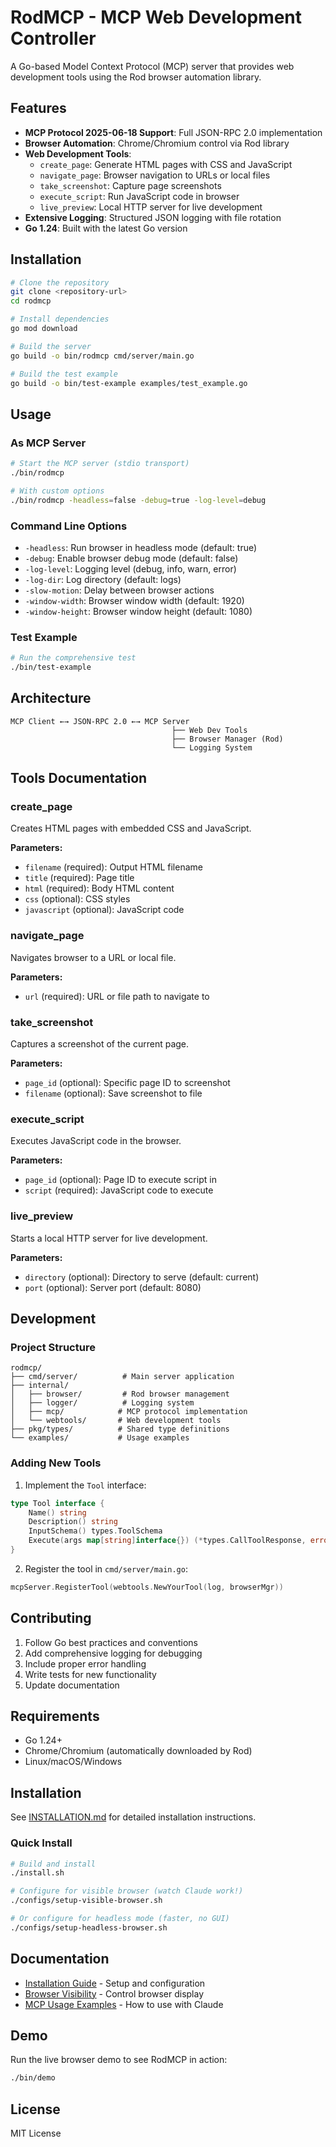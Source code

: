 # RodMCP - MCP Web Development Controller

A Go-based Model Context Protocol (MCP) server that provides web development tools using the Rod browser automation library.

## Features

- **MCP Protocol 2025-06-18 Support**: Full JSON-RPC 2.0 implementation
- **Browser Automation**: Chrome/Chromium control via Rod library
- **Web Development Tools**:
  - `create_page`: Generate HTML pages with CSS and JavaScript
  - `navigate_page`: Browser navigation to URLs or local files
  - `take_screenshot`: Capture page screenshots
  - `execute_script`: Run JavaScript code in browser
  - `live_preview`: Local HTTP server for live development
- **Extensive Logging**: Structured JSON logging with file rotation
- **Go 1.24**: Built with the latest Go version

## Installation

```bash
# Clone the repository
git clone <repository-url>
cd rodmcp

# Install dependencies
go mod download

# Build the server
go build -o bin/rodmcp cmd/server/main.go

# Build the test example
go build -o bin/test-example examples/test_example.go
```

## Usage

### As MCP Server

```bash
# Start the MCP server (stdio transport)
./bin/rodmcp

# With custom options
./bin/rodmcp -headless=false -debug=true -log-level=debug
```

### Command Line Options

- `-headless`: Run browser in headless mode (default: true)
- `-debug`: Enable browser debug mode (default: false)
- `-log-level`: Logging level (debug, info, warn, error)
- `-log-dir`: Log directory (default: logs)
- `-slow-motion`: Delay between browser actions
- `-window-width`: Browser window width (default: 1920)
- `-window-height`: Browser window height (default: 1080)

### Test Example

```bash
# Run the comprehensive test
./bin/test-example
```

## Architecture

```
MCP Client ←→ JSON-RPC 2.0 ←→ MCP Server
                                    ├── Web Dev Tools
                                    ├── Browser Manager (Rod)
                                    └── Logging System
```

## Tools Documentation

### create_page
Creates HTML pages with embedded CSS and JavaScript.

**Parameters:**
- `filename` (required): Output HTML filename
- `title` (required): Page title
- `html` (required): Body HTML content
- `css` (optional): CSS styles
- `javascript` (optional): JavaScript code

### navigate_page
Navigates browser to a URL or local file.

**Parameters:**
- `url` (required): URL or file path to navigate to

### take_screenshot
Captures a screenshot of the current page.

**Parameters:**
- `page_id` (optional): Specific page ID to screenshot
- `filename` (optional): Save screenshot to file

### execute_script
Executes JavaScript code in the browser.

**Parameters:**
- `page_id` (optional): Page ID to execute script in
- `script` (required): JavaScript code to execute

### live_preview
Starts a local HTTP server for live development.

**Parameters:**
- `directory` (optional): Directory to serve (default: current)
- `port` (optional): Server port (default: 8080)

## Development

### Project Structure

```
rodmcp/
├── cmd/server/          # Main server application
├── internal/
│   ├── browser/         # Rod browser management
│   ├── logger/          # Logging system
│   ├── mcp/            # MCP protocol implementation
│   └── webtools/       # Web development tools
├── pkg/types/          # Shared type definitions
└── examples/           # Usage examples
```

### Adding New Tools

1. Implement the `Tool` interface:
```go
type Tool interface {
    Name() string
    Description() string
    InputSchema() types.ToolSchema
    Execute(args map[string]interface{}) (*types.CallToolResponse, error)
}
```

2. Register the tool in `cmd/server/main.go`:
```go
mcpServer.RegisterTool(webtools.NewYourTool(log, browserMgr))
```

## Contributing

1. Follow Go best practices and conventions
2. Add comprehensive logging for debugging
3. Include proper error handling
4. Write tests for new functionality
5. Update documentation

## Requirements

- Go 1.24+
- Chrome/Chromium (automatically downloaded by Rod)
- Linux/macOS/Windows

## Installation

See [INSTALLATION.md](INSTALLATION.md) for detailed installation instructions.

### Quick Install

```bash
# Build and install
./install.sh

# Configure for visible browser (watch Claude work!)
./configs/setup-visible-browser.sh

# Or configure for headless mode (faster, no GUI)
./configs/setup-headless-browser.sh
```

## Documentation

- [Installation Guide](INSTALLATION.md) - Setup and configuration
- [Browser Visibility](BROWSER_VISIBILITY.md) - Control browser display
- [MCP Usage Examples](MCP_USAGE.md) - How to use with Claude

## Demo

Run the live browser demo to see RodMCP in action:

```bash
./bin/demo
```

## License

MIT License
